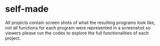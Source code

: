 # self-made
All projects contain screen shots of what the resulting programs look like, not all functions for each program were represented in a screenshot so viewers please run the codes to explore the full functionalities of each project.
